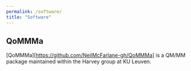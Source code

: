 ```yaml
---
permalink: /software/
title: "Software"
---
```



## QoMMMa

[QoMMMa][https://github.com/NeilMcFarlane-gh/QoMMMa] is a QM/MM package maintained within the Harvey group at KU Leuven. 
